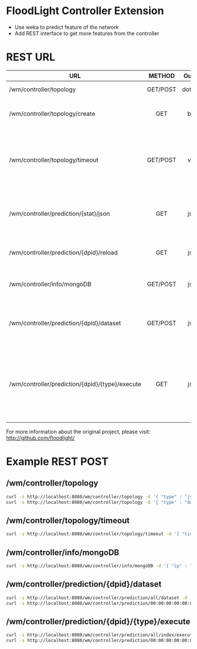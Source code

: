 # FloodLight Controller Extension

* Use weka to predict feature of the network
* Add REST interface to get more features from the controller

# REST URL
| URL        | METHOD | Output        | Description  |
| -----------|:------:|:-------------:| -----:|
| /wm/controller/topology               | GET/POST     | dot/json | Output a graph in dot|json format of the network. If no parameter is passed to the POST request, *json* is used |
| /wm/controller/topology/create        | GET          | bool  | Force the update/rebuild of the network graph |
| /wm/controller/topology/timeout       | GET/POST     | void  | Change the timeout of rebuild the network topology. Pass the ms w/ the POST request |
| /wm/controller/prediction/{stat}/json | GET          | json  | stat: *all* or *dpid* of a switch. Return the prediction info for the switches  |
| /wm/controller/prediction/{dpid}/reload | GET        | json  | Force the reload of the classifier for a switch |
| /wm/controller/info/mongoDB           | GET/POST     | json | Get/Set IP and PORT of mongoDB connection |
| /wm/controller/prediction/{dpid}/dataset | GET/POST  | json | dpid: *all* or *dpid* of a switch. Get/Set features for the dataset |
| /wm/controller/prediction/{dpid}/{type}/execute | GET       | json | dpid: *all* or *dpid* of a switch. type: *class* or *index* to get the class name or the index. Get the prediction of the load af a node |

For more information about the original project, please visit: http://github.com/floodlight/

# Example REST POST

## /wm/controller/topology
```bash
curl -s http://localhost:8080/wm/controller/topology -d '{ "type" : "json" }'
curl -s http://localhost:8080/wm/controller/topology -d '{ "type" : "dot" }'
```
## /wm/controller/topology/timeout 
```bash
curl -s http://localhost:8080/wm/controller/topology/timeout -d '{ "time" : "300" }'
```
## /wm/controller/info/mongoDB 
```bash
curl -s http://localhost:8080/wm/controller/info/mongoDB -d '{ "ip" : "127.0.0.1" , "port" : "27071" }'
```
## /wm/controller/prediction/{dpid}/dataset
```bash
curl -s http://localhost:8080/wm/controller/prediction/all/dataset -d '[ { "dpid" : "00:00:00:00:00:00:00:02", "lags" : "8", "derivative" : "false", "classSize" : "800" } , { "dpid" : "00:00:00:00:00:00:00:01", "lags" : "10", "derivative" : "false", "classSize" : "1000" }]'       
curl -s http://localhost:8080/wm/controller/prediction/00:00:00:00:00:00:00:02/dataset -d '{ "lags" : "8", "derivative" : "false", "classSize" : "800" }'
```

## /wm/controller/prediction/{dpid}/{type}/execute
```bash
curl -s http://localhost:8080/wm/controller/prediction/all/index/execute
curl -s http://localhost:8080/wm/controller/prediction/00:00:00:00:00:00:00:01/class/execute
```
